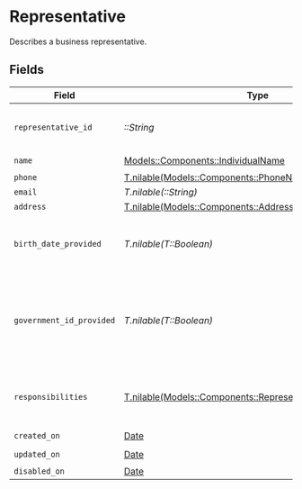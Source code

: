 # Representative

Describes a business representative.


## Fields

| Field                                                                                                                  | Type                                                                                                                   | Required                                                                                                               | Description                                                                                                            | Example                                                                                                                |
| ---------------------------------------------------------------------------------------------------------------------- | ---------------------------------------------------------------------------------------------------------------------- | ---------------------------------------------------------------------------------------------------------------------- | ---------------------------------------------------------------------------------------------------------------------- | ---------------------------------------------------------------------------------------------------------------------- |
| `representative_id`                                                                                                    | *::String*                                                                                                             | :heavy_check_mark:                                                                                                     | Unique identifier for this representative.                                                                             |                                                                                                                        |
| `name`                                                                                                                 | [Models::Components::IndividualName](../../models/shared/individualname.md)                                            | :heavy_check_mark:                                                                                                     | N/A                                                                                                                    |                                                                                                                        |
| `phone`                                                                                                                | [T.nilable(Models::Components::PhoneNumber)](../../models/shared/phonenumber.md)                                       | :heavy_minus_sign:                                                                                                     | N/A                                                                                                                    |                                                                                                                        |
| `email`                                                                                                                | *T.nilable(::String)*                                                                                                  | :heavy_minus_sign:                                                                                                     | N/A                                                                                                                    | jordan.lee@classbooker.dev                                                                                             |
| `address`                                                                                                              | [T.nilable(Models::Components::Address)](../../models/shared/address.md)                                               | :heavy_minus_sign:                                                                                                     | N/A                                                                                                                    |                                                                                                                        |
| `birth_date_provided`                                                                                                  | *T.nilable(T::Boolean)*                                                                                                | :heavy_minus_sign:                                                                                                     | Indicates whether this representative's birth date has been provided.                                                  |                                                                                                                        |
| `government_id_provided`                                                                                               | *T.nilable(T::Boolean)*                                                                                                | :heavy_minus_sign:                                                                                                     | Indicates whether a government ID (SSN, ITIN, etc.) has been provided for this representative.                         |                                                                                                                        |
| `responsibilities`                                                                                                     | [T.nilable(Models::Components::RepresentativeResponsibilities)](../../models/shared/representativeresponsibilities.md) | :heavy_minus_sign:                                                                                                     | Describes the job responsibilities of a business representative.                                                       |                                                                                                                        |
| `created_on`                                                                                                           | [Date](https://ruby-doc.org/stdlib-2.6.1/libdoc/date/rdoc/Date.html)                                                   | :heavy_check_mark:                                                                                                     | N/A                                                                                                                    |                                                                                                                        |
| `updated_on`                                                                                                           | [Date](https://ruby-doc.org/stdlib-2.6.1/libdoc/date/rdoc/Date.html)                                                   | :heavy_check_mark:                                                                                                     | N/A                                                                                                                    |                                                                                                                        |
| `disabled_on`                                                                                                          | [Date](https://ruby-doc.org/stdlib-2.6.1/libdoc/date/rdoc/Date.html)                                                   | :heavy_minus_sign:                                                                                                     | N/A                                                                                                                    |                                                                                                                        |